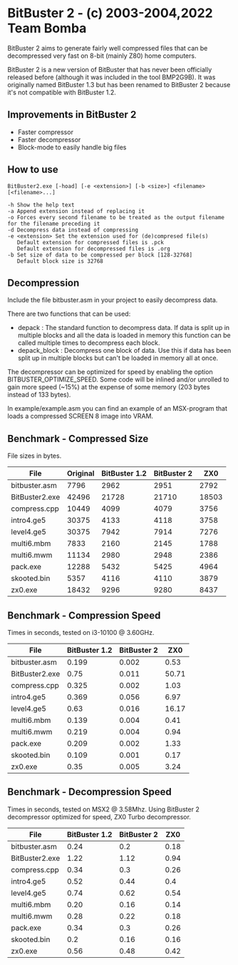 # BitBuster 2 - (c) 2003-2004,2022 Team Bomba
BitBuster 2 aims to generate fairly well compressed files that can be decompressed very fast on 8-bit (mainly Z80) home computers.

BitBuster 2 is a new version of BitBuster that has never been officially released before (although it was included in the tool BMP2G9B). It was originally named BitBuster 1.3 but has been renamed to BitBuster 2 because it's not compatible with BitBuster 1.2.

## Improvements in BitBuster 2
- Faster compressor
- Faster decompressor
- Block-mode to easily handle big files

## How to use

```
BitBuster2.exe [-hoad] [-e <extension>] [-b <size>] <filename> [<filename>...]

-h Show the help text
-a Append extension instead of replacing it
-o Forces every second filename to be treated as the output filename for the filename preceding it
-d Decompress data instead of compressing
-e <extension> Set the extension used for (de)compresed file(s)
   Default extension for compressed files is .pck
   Default extension for decompressed files is .org
-b Set size of data to be compressed per block [128-32768]
   Default block size is 32768
```

## Decompression
Include the file bitbuster.asm in your project to easily decompress data.

There are two functions that can be used:
- depack : The standard function to decompress data. If data is split up in multiple blocks and all the data is loaded in memory this function can be called multiple times to decompress each block.
- depack_block : Decompress one block of data. Use this if data has been split up in multiple blocks but can't be loaded in memory all at once.

The decompressor can be optimized for speed by enabling the option BITBUSTER_OPTIMIZE_SPEED. Some code will be inlined and/or unrolled to gain more speed (~15%) at the expense of some memory (203 bytes instead of 133 bytes).

In example/example.asm you can find an example of an MSX-program that loads a compressed SCREEN 8 image into VRAM.


## Benchmark - Compressed Size
File sizes in bytes.

|File|Original|BitBuster 1.2|BitBuster 2|ZX0|
|--|--|--|--|--|
|bitbuster.asm|7796|2962|2951|2792|
|BitBuster2.exe|42496|21728|21710|18503|
|compress.cpp|10449|4099|4079|3756|
|intro4.ge5|30375|4133|4118|3758|
|level4.ge5|30375|7942|7914|7276|
|multi6.mbm|7833|2160|2145|1788|
|multi6.mwm|11134|2980|2948|2386|
|pack.exe|12288|5432|5425|4964|
|skooted.bin|5357|4116|4110|3879|
|zx0.exe|18432|9296|9280|8437|

## Benchmark - Compression Speed
Times in seconds, tested on i3-10100 @ 3.60GHz.

|File|BitBuster 1.2|BitBuster 2|ZX0|
|--|--|--|--|
|bitbuster.asm|0.199|0.002|0.53|
|BitBuster2.exe|0.75|0.011|50.71|
|compress.cpp|0.325|0.002|1.03|
|intro4.ge5|0.369|0.056|6.97|
|level4.ge5|0.63|0.016|16.17|
|multi6.mbm|0.139|0.004|0.41|
|multi6.mwm|0.219|0.004|0.94|
|pack.exe|0.209|0.002|1.33|
|skooted.bin|0.109|0.001|0.17|
|zx0.exe|0.35|0.005|3.24|

## Benchmark - Decompression Speed
Times in seconds, tested on MSX2 @ 3.58Mhz. Using BitBuster 2 decompressor optimized for speed, ZX0 Turbo decompressor.

|File|BitBuster 1.2|BitBuster 2|ZX0|
|--|--|--|--|
|bitbuster.asm|0.24|0.2|0.18|
|BitBuster2.exe|1.22|1.12|0.94|
|compress.cpp|0.34|0.3|0.26|
|intro4.ge5|0.52|0.44|0.4|
|level4.ge5|0.74|0.62|0.54|
|multi6.mbm|0.20|0.16|0.14|
|multi6.mwm|0.28|0.22|0.18|
|pack.exe|0.34|0.3|0.26|
|skooted.bin|0.2|0.16|0.16|
|zx0.exe|0.56|0.48|0.42|

